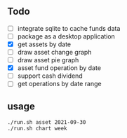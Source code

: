 ## Todo
- [ ] integrate sqlite to cache funds data
- [ ] package as a desktop application
- [X] get assets by date
- [ ] draw asset change graph
- [ ] draw asset pie graph
- [X] asset fund operation by date
- [ ] support cash dividend
- [ ] get operations by date range

## usage
```
./run.sh asset 2021-09-30
./run.sh chart week
```
